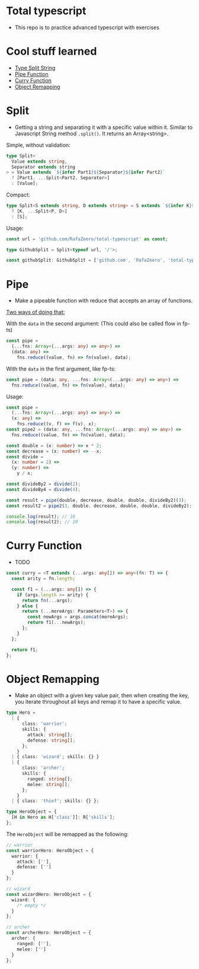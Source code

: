 # Total typescript

- This repo is to practice advanced typescript with exercises

# Cool stuff learned

- [Type Split String](#Split)
- [Pipe Function](#Pipe)
- [Curry Function](#Curry)
- [Object Remapping](#Object-Remapping)

# Split

- Getting a string and separating it with a specific value within it. Similar to Javascript String method `.split()`. It returns an Array\<string\>.

Simple, without validation:

```ts
type Split<
  Value extends string,
  Separator extends string
> = Value extends `${infer Part1}${Separator}${infer Part2}`
  ? [Part1, ...Split<Part2, Separator>]
  : [Value];
```

Compact:

```ts
type Split<S extends string, D extends string> = S extends `${infer K}${D}${infer P}`
  ? [K, ...Split<P, D>]
  : [S];
```

Usage:

```ts
const url = 'github.com/RafaZeero/total-typescript' as const;

type GithubSplit = Split<typeof url, '/'>;

const githubSplit: GithubSplit = ['github.com', 'RafaZeero', 'total-typescript'];
```

# Pipe

- Make a pipeable function with reduce that accepts an array of functions.

<u>Two ways of doing that:</u>

With the `data` in the second argument: (This could also be called flow in fp-ts)

```ts
const pipe =
  (...fns: Array<(...args: any) => any>) =>
  (data: any) =>
    fns.reduce((value, fn) => fn(value), data);
```

With the `data` in the first argument, like fp-ts:

```ts
const pipe = (data: any, ...fns: Array<(...args: any) => any>) =>
  fns.reduce((value, fn) => fn(value), data);
```

Usage:

```ts
const pipe =
  (...fns: Array<(...args: any) => any>) =>
  (x: any) =>
    fns.reduce((v, f) => f(v), x);
const pipe2 = (data: any, ...fns: Array<(...args: any) => any>) =>
  fns.reduce((value, fn) => fn(value), data);

const double = (x: number) => x * 2;
const decrease = (x: number) => --x;
const divide =
  (x: number = 2) =>
  (y: number) =>
    y / x;

const divideBy2 = divide(2);
const divideBy4 = divide(4);

const result = pipe(double, decrease, double, double, divideBy2)(3);
const result2 = pipe2(3, double, decrease, double, double, divideBy2);

console.log(result); // 10
console.log(result2); // 10
```

# Curry Function

- TODO

```ts
const curry = <T extends (...args: any[]) => any>(fn: T) => {
  const arity = fn.length;

  const f1 = (...args: any[]) => {
    if (args.length >= arity) {
      return fn(...args);
    } else {
      return (...moreArgs: Parameters<T>) => {
        const newArgs = args.concat(moreArgs);
        return f1(...newArgs);
      };
    }
  };

  return f1;
};
```

# Object Remapping

- Make an object with a given key value pair, then when creating the key, you iterate throughout all keys and remap it to have a specific value.

```ts
type Hero =
  | {
      class: 'warrior';
      skills: {
        attack: string[];
        defense: string[];
      };
    }
  | { class: 'wizard'; skills: {} }
  | {
      class: 'archer';
      skills: {
        ranged: string[];
        melee: string[];
      };
    }
  | { class: 'thief'; skills: {} };

type HeroObject = {
  [H in Hero as H['class']]: R['skills'];
};
```

The `HeroObject` will be remapped as the following:

```ts
// warrior
const warriorHero: HeroObject = {
  warrior: {
    attack: [''],
    defense: ['']
  }
};

// wizard
const wizardHero: HeroObject = {
  wizard: {
    /* empty */
  }
};

// archer
const archerHero: HeroObject = {
  archer: {
    ranged: [''],
    melee: ['']
  }
};
```
